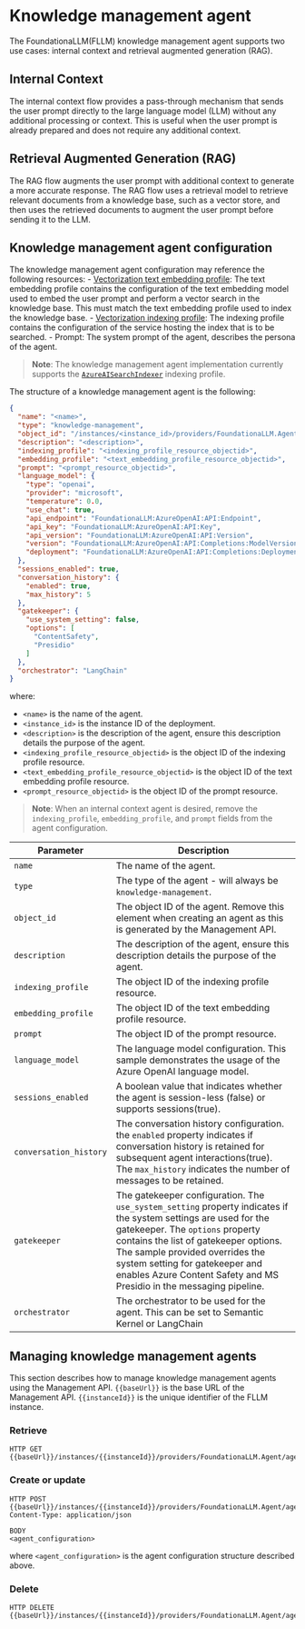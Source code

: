 # Knowledge management agent

The FoundationaLLM(FLLM) knowledge management agent supports two use cases: internal context and retrieval augmented generation (RAG).

## Internal Context

The internal context flow provides a pass-through mechanism that sends the user prompt directly to the large language model (LLM) without any additional processing or context. This is useful when the user prompt is already prepared and does not require any additional context.

## Retrieval Augmented Generation (RAG)

The RAG flow augments the user prompt with additional context to generate a more accurate response. The RAG flow uses a retrieval model to retrieve relevant documents from a knowledge base, such as a vector store, and then uses the retrieved documents to augment the user prompt before sending it to the LLM.

## Knowledge management agent configuration

The knowledge management agent configuration may reference the following resources:
    - [Vectorization text embedding profile](../vectorization/vectorization-profiles.md#text-embedding-profiles): The text embedding profile contains the configuration of the text embedding model used to embed the user prompt and perform a vector search in the knowledge base. This must match the text embedding profile used to index the knowledge base.
    - [Vectorization indexing profile](../vectorization/vectorization-profiles.md#indexing-profiles): The indexing profile contains the configuration of the service hosting the index that is to be searched.
    - Prompt: The system prompt of the agent, describes the persona of the agent.

>**Note**: The knowledge management agent implementation currently supports the [`AzureAISearchIndexer`](../vectorization/vectorization-profiles.html#azureaisearchindexer) indexing profile.

The structure of a knowledge management agent is the following:

```json
{
  "name": "<name>",
  "type": "knowledge-management",
  "object_id": "/instances/<instance_id>/providers/FoundationaLLM.Agent/agents/<name>",
  "description": "<description>",
  "indexing_profile": "<indexing_profile_resource_objectid>",
  "embedding_profile": "<text_embedding_profile_resource_objectid>",
  "prompt": "<prompt_resource_objectid>",
  "language_model": {
    "type": "openai",
    "provider": "microsoft",
    "temperature": 0.0,
    "use_chat": true,
    "api_endpoint": "FoundationaLLM:AzureOpenAI:API:Endpoint",
    "api_key": "FoundationaLLM:AzureOpenAI:API:Key",
    "api_version": "FoundationaLLM:AzureOpenAI:API:Version",
    "version": "FoundationaLLM:AzureOpenAI:API:Completions:ModelVersion",
    "deployment": "FoundationaLLM:AzureOpenAI:API:Completions:DeploymentName"
  },
  "sessions_enabled": true,
  "conversation_history": {
    "enabled": true,
    "max_history": 5
  },
  "gatekeeper": {
    "use_system_setting": false,
    "options": [
      "ContentSafety",
      "Presidio"
    ]
  },
  "orchestrator": "LangChain"
}
```

where:

- `<name>` is the name of the agent.
- `<instance_id>` is the instance ID of the deployment.
- `<description>` is the description of the agent, ensure this description details the purpose of the agent.
- `<indexing_profile_resource_objectid>` is the object ID of the indexing profile resource.
- `<text_embedding_profile_resource_objectid>` is the object ID of the text embedding profile resource.
- `<prompt_resource_objectid>` is the object ID of the prompt resource.

> **Note**: When an internal context agent is desired, remove the `indexing_profile`, `embedding_profile`, and `prompt` fields from the agent configuration.

| Parameter | Description |
| --- | --- |
| `name` | The name of the agent. |
| `type` | The type of the agent - will always be `knowledge-management`. |
| `object_id` | The object ID of the agent. Remove this element when creating an agent as this is generated by the Management API. |
| `description` | The description of the agent, ensure this description details the purpose of the agent. |
| `indexing_profile` | The object ID of the indexing profile resource. |
| `embedding_profile` | The object ID of the text embedding profile resource. |
| `prompt` | The object ID of the prompt resource. |
| `language_model` | The language model configuration. This sample demonstrates the usage of the Azure OpenAI language model. |
| `sessions_enabled` | A boolean value that indicates whether the agent is session-less (false) or supports sessions(true). |
| `conversation_history` | The conversation history configuration. the `enabled` property indicates if conversation history is retained for subsequent agent interactions(true). The `max_history` indicates the number of messages to be retained. |
| `gatekeeper` | The gatekeeper configuration. The `use_system_setting` property indicates if the system settings are used for the gatekeeper. The `options` property contains the list of gatekeeper options. The sample provided overrides the system setting for gatekeeper and enables Azure Content Safety and MS Presidio in the messaging pipeline. |
| `orchestrator` | The orchestrator to be used for the agent. This can be set to Semantic Kernel or LangChain |

## Managing knowledge management agents

This section describes how to manage knowledge management agents using the Management API. `{{baseUrl}}` is the base URL of the Management API. `{{instanceId}}` is the unique identifier of the FLLM instance.

### Retrieve

```http
HTTP GET {{baseUrl}}/instances/{{instanceId}}/providers/FoundationaLLM.Agent/agents
```

### Create or update

```http
HTTP POST {{baseUrl}}/instances/{{instanceId}}/providers/FoundationaLLM.Agent/agents/<name>
Content-Type: application/json

BODY
<agent_configuration>
```

where `<agent_configuration>` is the agent configuration structure described above.

### Delete

```http
HTTP DELETE {{baseUrl}}/instances/{{instanceId}}/providers/FoundationaLLM.Agent/agents/<name>
```
